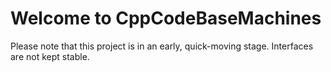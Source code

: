 # Welcome to CppCodeBaseMachines

Please note that this project is in an early, quick-moving stage. Interfaces are not kept stable.

